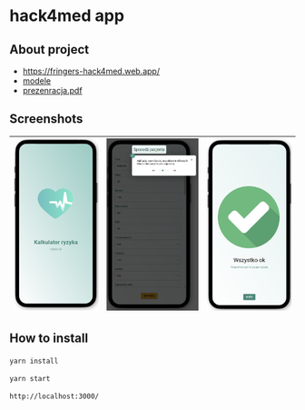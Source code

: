 # hack4med app

## About project

- <https://fringers-hack4med.web.app/>
- [modele](./python/)
- [prezenracja.pdf](<./prezentacja).pdf>)

## Screenshots

| ![screenshot_1](/screenshots/mobile_app_screenshot.png) | ![screenshot_2](/screenshots/mobile_app_screenshot2.png) | ![screenshot_3](/screenshots/mobile_app_screenshot3.png) |
| ------------------------------------------------------- | -------------------------------------------------------- | -------------------------------------------------------- |

## How to install

`yarn install`

`yarn start`

`http://localhost:3000/`

